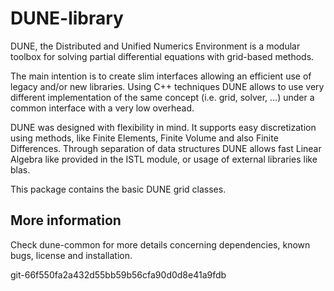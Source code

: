 <!--
SPDX-FileCopyrightText: Copyright © DUNE Project contributors, see file LICENSE.md in module root
SPDX-License-Identifier: LicenseRef-GPL-2.0-only-with-DUNE-exception
-->

DUNE-library
============

DUNE, the Distributed and Unified Numerics Environment is a modular toolbox
for solving partial differential equations with grid-based methods.

The main intention is to create slim interfaces allowing an efficient use of
legacy and/or new libraries. Using C++ techniques DUNE allows to use very
different implementation of the same concept (i.e. grid, solver, ...) under
a common interface with a very low overhead.

DUNE was designed with flexibility in mind. It supports easy discretization
using methods, like Finite Elements, Finite Volume and also Finite
Differences. Through separation of data structures DUNE allows fast Linear
Algebra like provided in the ISTL module, or usage of external libraries
like blas.

This package contains the basic DUNE grid classes.

More information
----------------

Check dune-common for more details concerning dependencies, known bugs,
license and installation.


git-66f550fa2a432d55bb59b56cfa90d0d8e41a9fdb
